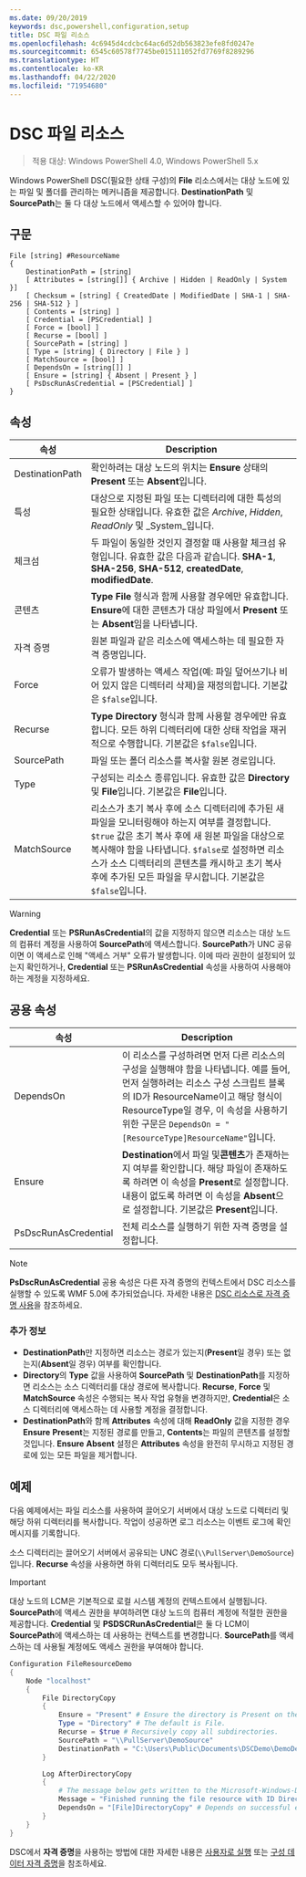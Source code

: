 ```yaml
---
ms.date: 09/20/2019
keywords: dsc,powershell,configuration,setup
title: DSC 파일 리소스
ms.openlocfilehash: 4c6945d4cdcbc64ac6d52db563823efe8fd0247e
ms.sourcegitcommit: 6545c60578f7745be015111052fd7769f8289296
ms.translationtype: HT
ms.contentlocale: ko-KR
ms.lasthandoff: 04/22/2020
ms.locfileid: "71954680"
---
```

# <a name="dsc-file-resource"></a>DSC 파일 리소스

> 적용 대상: Windows PowerShell 4.0, Windows PowerShell 5.x

Windows PowerShell DSC(필요한 상태 구성)의 **File** 리소스에서는 대상 노드에 있는 파일 및 폴더를 관리하는 메커니즘을 제공합니다. **DestinationPath** 및 **SourcePath**는 둘 다 대상 노드에서 액세스할 수 있어야 합니다.

## <a name="syntax"></a>구문

```Syntax
File [string] #ResourceName
{
    DestinationPath = [string]
    [ Attributes = [string[]] { Archive | Hidden | ReadOnly | System }]
    [ Checksum = [string] { CreatedDate | ModifiedDate | SHA-1 | SHA-256 | SHA-512 } ]
    [ Contents = [string] ]
    [ Credential = [PSCredential] ]
    [ Force = [bool] ]
    [ Recurse = [bool] ]
    [ SourcePath = [string] ]
    [ Type = [string] { Directory | File } ]
    [ MatchSource = [bool] ]
    [ DependsOn = [string[]] ]
    [ Ensure = [string] { Absent | Present } ]
    [ PsDscRunAsCredential = [PSCredential] ]
}
```

## <a name="properties"></a>속성

|속성 |Description |
|---|---|
|DestinationPath |확인하려는 대상 노드의 위치는 **Ensure** 상태의 **Present** 또는 **Absent**입니다. |
|특성 |대상으로 지정된 파일 또는 디렉터리에 대한 특성의 필요한 상태입니다. 유효한 값은 _Archive_, _Hidden_, _ReadOnly_ 및 _System_입니다. |
|체크섬 |두 파일이 동일한 것인지 결정할 때 사용할 체크섬 유형입니다. 유효한 값은 다음과 같습니다. **SHA-1**, **SHA-256**, **SHA-512**, **createdDate**, **modifiedDate**. |
|콘텐츠 |**Type** **File** 형식과 함께 사용할 경우에만 유효합니다. **Ensure**에 대한 콘텐츠가 대상 파일에서 **Present** 또는 **Absent**임을 나타냅니다. |
|자격 증명 |원본 파일과 같은 리소스에 액세스하는 데 필요한 자격 증명입니다. |
|Force |오류가 발생하는 액세스 작업(예: 파일 덮어쓰기나 비어 있지 않은 디렉터리 삭제)을 재정의합니다. 기본값은 `$false`입니다. |
|Recurse |**Type** **Directory** 형식과 함께 사용할 경우에만 유효합니다. 모든 하위 디렉터리에 대한 상태 작업을 재귀적으로 수행합니다. 기본값은 `$false`입니다. |
|SourcePath |파일 또는 폴더 리소스를 복사할 원본 경로입니다. |
|Type |구성되는 리소스 종류입니다. 유효한 값은 **Directory** 및 **File**입니다. 기본값은 **File**입니다. |
|MatchSource |리소스가 초기 복사 후에 소스 디렉터리에 추가된 새 파일을 모니터링해야 하는지 여부를 결정합니다. `$true` 값은 초기 복사 후에 새 원본 파일을 대상으로 복사해야 함을 나타냅니다. `$false`로 설정하면 리소스가 소스 디렉터리의 콘텐츠를 캐시하고 초기 복사 후에 추가된 모든 파일을 무시합니다. 기본값은 `$false`입니다. |

> [!WARNING]
> **Credential** 또는 **PSRunAsCredential**의 값을 지정하지 않으면 리소스는 대상 노드의 컴퓨터 계정을 사용하여 **SourcePath**에 액세스합니다. **SourcePath**가 UNC 공유이면 이 액세스로 인해 "액세스 거부" 오류가 발생합니다. 이에 따라 권한이 설정되어 있는지 확인하거나, **Credential** 또는 **PSRunAsCredential** 속성을 사용하여 사용해야 하는 계정을 지정하세요.

## <a name="common-properties"></a>공용 속성

|속성 |Description |
|---|---|
|DependsOn |이 리소스를 구성하려면 먼저 다른 리소스의 구성을 실행해야 함을 나타냅니다. 예를 들어, 먼저 실행하려는 리소스 구성 스크립트 블록의 ID가 ResourceName이고 해당 형식이 ResourceType일 경우, 이 속성을 사용하기 위한 구문은 `DependsOn = "[ResourceType]ResourceName"`입니다. |
|Ensure |**Destination**에서 파일 및**콘텐츠**가 존재하는지 여부를 확인합니다. 해당 파일이 존재하도록 하려면 이 속성을 **Present**로 설정합니다. 내용이 없도록 하려면 이 속성을 **Absent**으로 설정합니다. 기본값은 **Present**입니다. |
|PsDscRunAsCredential |전체 리소스를 실행하기 위한 자격 증명을 설정합니다. |

> [!NOTE]
> **PsDscRunAsCredential** 공용 속성은 다른 자격 증명의 컨텍스트에서 DSC 리소스를 실행할 수 있도록 WMF 5.0에 추가되었습니다. 자세한 내용은 [ DSC 리소스로 자격 증명 사용](../../../configurations/runasuser.md)을 참조하세요.

### <a name="additional-information"></a>추가 정보

- **DestinationPath**만 지정하면 리소스는 경로가 있는지(**Present**일 경우) 또는 없는지(**Absent**일 경우) 여부를 확인합니다.
- **Directory**의 **Type** 값을 사용하여 **SourcePath** 및 **DestinationPath**를 지정하면 리소스는 소스 디렉터리를 대상 경로에 복사합니다. **Recurse**, **Force** 및 **MatchSource** 속성은 수행되는 복사 작업 유형을 변경하지만, **Credential**은 소스 디렉터리에 액세스하는 데 사용할 계정을 결정합니다.
- **DestinationPath**와 함께 **Attributes** 속성에 대해 **ReadOnly** 값을 지정한 경우 **Ensure** **Present**는 지정된 경로를 만들고, **Contents**는 파일의 콘텐츠를 설정할 것입니다. **Ensure** **Absent** 설정은 **Attributes** 속성을 완전히 무시하고 지정된 경로에 있는 모든 파일을 제거합니다.

## <a name="example"></a>예제

다음 예제에서는 파일 리소스를 사용하여 끌어오기 서버에서 대상 노드로 디렉터리 및 해당 하위 디렉터리를 복사합니다. 작업이 성공하면 로그 리소스는 이벤트 로그에 확인 메시지를 기록합니다.

소스 디렉터리는 끌어오기 서버에서 공유되는 UNC 경로(`\\PullServer\DemoSource`)입니다. **Recurse** 속성을 사용하면 하위 디렉터리도 모두 복사됩니다.

> [!IMPORTANT]
> 대상 노드의 LCM은 기본적으로 로컬 시스템 계정의 컨텍스트에서 실행됩니다. **SourcePath**에 액세스 권한을 부여하려면 대상 노드의 컴퓨터 계정에 적절한 권한을 제공합니다. **Credential** 및 **PSDSCRunAsCredential**은 둘 다 LCM이 **SourcePath**에 액세스하는 데 사용하는 컨텍스트를 변경합니다. **SourcePath**를 액세스하는 데 사용될 계정에도 액세스 권한을 부여해야 합니다.

```powershell
Configuration FileResourceDemo
{
    Node "localhost"
    {
        File DirectoryCopy
        {
            Ensure = "Present" # Ensure the directory is Present on the target node.
            Type = "Directory" # The default is File.
            Recurse = $true # Recursively copy all subdirectories.
            SourcePath = "\\PullServer\DemoSource"
            DestinationPath = "C:\Users\Public\Documents\DSCDemo\DemoDestination"
        }

        Log AfterDirectoryCopy
        {
            # The message below gets written to the Microsoft-Windows-Desired State Configuration/Analytic log
            Message = "Finished running the file resource with ID DirectoryCopy"
            DependsOn = "[File]DirectoryCopy" # Depends on successful execution of the File resource.
        }
    }
}
```

DSC에서 **자격 증명**을 사용하는 방법에 대한 자세한 내용은 [사용자로 실행](../../../configurations/runAsUser.md) 또는 [구성 데이터 자격 증명](../../../configurations/configDataCredentials.md)을 참조하세요.